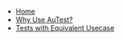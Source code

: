 <!-- docs/_sidebar.md -->

- [Home](/readme.md)
- [Why Use AuTest?](./Why_AuTest.md)
- [Tests with Equivalent Usecase](./Tests.md)

